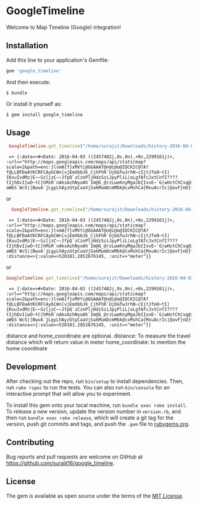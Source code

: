 # GoogleTimeline

Welcome to Map Timeline (Google) integration!


## Installation

Add this line to your application's Gemfile:

```ruby
gem 'google_timeline'
```

And then execute:

    $ bundle

Or install it yourself as:

    $ gem install google_timeline

## Usage

```ruby
 GoogleTimeline.get_timeline("/home/surajit/Downloads/history-2016-04-03.kml")
```
     => {:date=>#<Date: 2016-04-03 ((2457482j,0s,0n),+0s,2299161j)>, :url=>"http://maps.googleapis.com/maps/api/staticmap?scale=2&path=enc:}lvmA{f}xMVYi@GGAAAf@n@i@o@IDCKIC@?A?f@LLBFDaAYKCRFCAybCWn[vjEmXbbJk_CjhFhR`UjbGfwJrhN~cIjtJfoO~tI|{KxuIvdMz|E~~Sz[jzC~~JfpQ`zCznPljHdzSziJpyPliL|oLgfAfcJxtCnfI????tIjhDvI|wO~tC|hMsR`nAksAzhNyoAh`Im@G_@rzLweKnyMgaJb{IxvE~`G|wHztChCsq@imFy]ayEohBaDarHnwBirC??aWbS`WcS||BwvA`jLgyLhAyzGtpCaaVjSakMumDcmMbk@cxMshCa{MxuAcrIc|@avF}nD}fDamIgpFmxJe~NszEucRczBosHgsEyxQelEg_EEj@fAeFmLybCeqB_dFk{BqvNcpGqiHwlEygEa{Fg_LezHoiKswL}zGt_Bc|FfjCahSmbBmkI_|DbK&size=600x600&sensor=false"}

or
```ruby
  GoogleTimeline.get_timeline("/home/surajit/Downloads/history-2016-04-03.kml", {:distance=>true})
```
     => {:date=>#<Date: 2016-04-03 ((2457482j,0s,0n),+0s,2299161j)>, :url=>"http://maps.googleapis.com/maps/api/staticmap?scale=2&path=enc:}lvmA{f}xMVYi@GGAAAf@n@i@o@IDCKIC@?A?f@LLBFDaAYKCRFCAybCWn[vjEmXbbJk_CjhFhR`UjbGfwJrhN~cIjtJfoO~tI|{KxuIvdMz|E~~Sz[jzC~~JfpQ`zCznPljHdzSziJpyPliL|oLgfAfcJxtCnfI????tIjhDvI|wO~tC|hMsR`nAksAzhNyoAh`Im@G_@rzLweKnyMgaJb{IxvE~`G|wHztChCsq@imFy]ayEohBaDarHnwBirC??aWbS`WcS||BwvA`jLgyLhAyzGtpCaaVjSakMumDcmMbk@cxMshCa{MxuAcrIc|@avF}nD}fDamIgpFmxJe~NszEucRczBosHgsEyxQelEg_EEj@fAeFmLybCeqB_dFk{BqvNcpGqiHwlEygEa{Fg_LezHoiKswL}zGt_Bc|FfjCahSmbBmkI_|DbK&size=600x600&sensor=false", :distance=>{:value=>520181.2852676145, :unit=>"meter"}}

or
```ruby
GoogleTimeline.get_timeline("/home/surajit/Downloads/history-2016-04-03.kml", {:distance=>true}, {:home_coordinate=>[0,0]})
```
     => {:date=>#<Date: 2016-04-03 ((2457482j,0s,0n),+0s,2299161j)>, :url=>"http://maps.googleapis.com/maps/api/staticmap?scale=2&path=enc:}lvmA{f}xMVYi@GGAAAf@n@i@o@IDCKIC@?A?f@LLBFDaAYKCRFCAybCWn[vjEmXbbJk_CjhFhR`UjbGfwJrhN~cIjtJfoO~tI|{KxuIvdMz|E~~Sz[jzC~~JfpQ`zCznPljHdzSziJpyPliL|oLgfAfcJxtCnfI????tIjhDvI|wO~tC|hMsR`nAksAzhNyoAh`Im@G_@rzLweKnyMgaJb{IxvE~`G|wHztChCsq@imFy]ayEohBaDarHnwBirC??aWbS`WcS||BwvA`jLgyLhAyzGtpCaaVjSakMumDcmMbk@cxMshCa{MxuAcrIc|@avF}nD}fDamIgpFmxJe~NszEucRczBosHgsEyxQelEg_EEj@fAeFmLybCeqB_dFk{BqvNcpGqiHwlEygEa{Fg_LezHoiKswL}zGt_Bc|FfjCahSmbBmkI_|DbK&size=600x600&sensor=false", :distance=>{:value=>520181.2852676145, :unit=>"meter"}}

distance and home_coordinate are optional.
distance: To measure the travel distance which will return value in meter
home_coordinate: to mention the home coordinate


## Development

After checking out the repo, run `bin/setup` to install dependencies. Then, run `rake rspec` to run the tests. You can also run `bin/console` for an interactive prompt that will allow you to experiment.

To install this gem onto your local machine, run `bundle exec rake install`. To release a new version, update the version number in `version.rb`, and then run `bundle exec rake release`, which will create a git tag for the version, push git commits and tags, and push the `.gem` file to [rubygems.org](https://rubygems.org).

## Contributing

Bug reports and pull requests are welcome on GitHub at https://github.com/surajit16/google_timeline.


## License

The gem is available as open source under the terms of the [MIT License](http://opensource.org/licenses/MIT).
